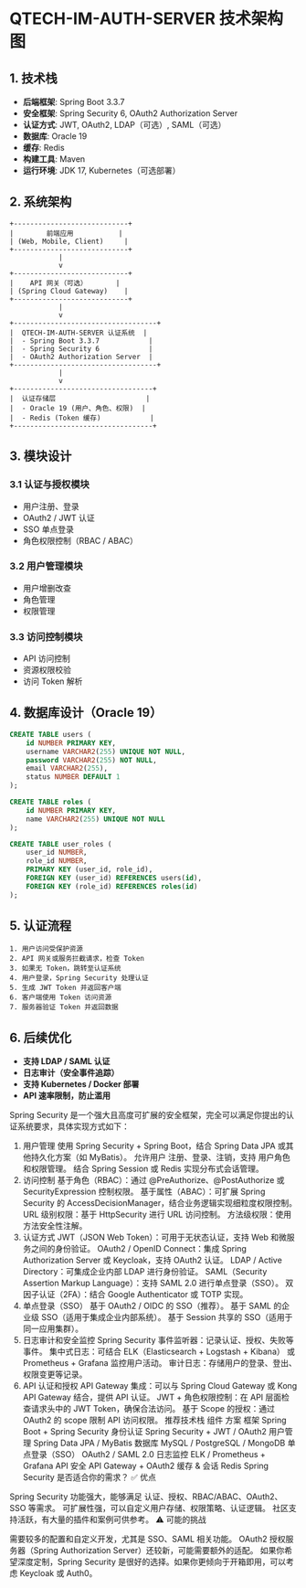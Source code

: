 # **QTECH-IM-AUTH-SERVER 技术架构图**

## **1. 技术栈**
- **后端框架**: Spring Boot 3.3.7
- **安全框架**: Spring Security 6, OAuth2 Authorization Server
- **认证方式**: JWT, OAuth2, LDAP（可选）, SAML（可选）
- **数据库**: Oracle 19
- **缓存**: Redis
- **构建工具**: Maven
- **运行环境**: JDK 17, Kubernetes（可选部署）

## **2. 系统架构**
```plaintext
+----------------------------+
|        前端应用           |
| (Web, Mobile, Client)     |
+----------------------------+
            |
            v
+----------------------------+
|    API 网关（可选）       |
| (Spring Cloud Gateway)    |
+----------------------------+
            |
            v
+-----------------------------------+
|  QTECH-IM-AUTH-SERVER 认证系统  |
|  - Spring Boot 3.3.7            |
|  - Spring Security 6            |
|  - OAuth2 Authorization Server  |
+-----------------------------------+
            |
            v
+----------------------------------+
|  认证存储层                      |
|  - Oracle 19 (用户、角色、权限)  |
|  - Redis (Token 缓存)            |
+----------------------------------+
```

## **3. 模块设计**
### **3.1 认证与授权模块**
- 用户注册、登录
- OAuth2 / JWT 认证
- SSO 单点登录
- 角色权限控制（RBAC / ABAC）

### **3.2 用户管理模块**
- 用户增删改查
- 角色管理
- 权限管理

### **3.3 访问控制模块**
- API 访问控制
- 资源权限校验
- 访问 Token 解析

## **4. 数据库设计（Oracle 19）**
```sql
CREATE TABLE users (
    id NUMBER PRIMARY KEY,
    username VARCHAR2(255) UNIQUE NOT NULL,
    password VARCHAR2(255) NOT NULL,
    email VARCHAR2(255),
    status NUMBER DEFAULT 1
);

CREATE TABLE roles (
    id NUMBER PRIMARY KEY,
    name VARCHAR2(255) UNIQUE NOT NULL
);

CREATE TABLE user_roles (
    user_id NUMBER,
    role_id NUMBER,
    PRIMARY KEY (user_id, role_id),
    FOREIGN KEY (user_id) REFERENCES users(id),
    FOREIGN KEY (role_id) REFERENCES roles(id)
);
```

## **5. 认证流程**
```plaintext
1. 用户访问受保护资源
2. API 网关或服务拦截请求，检查 Token
3. 如果无 Token，跳转至认证系统
4. 用户登录，Spring Security 处理认证
5. 生成 JWT Token 并返回客户端
6. 客户端使用 Token 访问资源
7. 服务器验证 Token 并返回数据
```

## **6. 后续优化**
- **支持 LDAP / SAML 认证**
- **日志审计（安全事件追踪）**
- **支持 Kubernetes / Docker 部署**
- **API 速率限制，防止滥用**


Spring Security 是一个强大且高度可扩展的安全框架，完全可以满足你提出的认证系统要求，具体实现方式如下：

1. 用户管理
使用 Spring Security + Spring Boot，结合 Spring Data JPA 或其他持久化方案（如 MyBatis）。
允许用户 注册、登录、注销，支持 用户角色和权限管理。
结合 Spring Session 或 Redis 实现分布式会话管理。
2. 访问控制
基于角色（RBAC）：通过 @PreAuthorize、@PostAuthorize 或 SecurityExpression 控制权限。
基于属性（ABAC）：可扩展 Spring Security 的 AccessDecisionManager，结合业务逻辑实现细粒度权限控制。
URL 级别权限：基于 HttpSecurity 进行 URL 访问控制。
方法级权限：使用 方法安全性注解。
3. 认证方式
JWT（JSON Web Token）：可用于无状态认证，支持 Web 和微服务之间的身份验证。
OAuth2 / OpenID Connect：集成 Spring Authorization Server 或 Keycloak，支持 OAuth2 认证。
LDAP / Active Directory：可集成企业内部 LDAP 进行身份验证。
SAML（Security Assertion Markup Language）：支持 SAML 2.0 进行单点登录（SSO）。
双因子认证（2FA）：结合 Google Authenticator 或 TOTP 实现。
4. 单点登录（SSO）
基于 OAuth2 / OIDC 的 SSO（推荐）。
基于 SAML 的企业级 SSO（适用于集成企业内部系统）。
基于 Session 共享的 SSO（适用于同一应用集群）。
5. 日志审计和安全监控
Spring Security 事件监听器：记录认证、授权、失败等事件。
集中式日志：可结合 ELK（Elasticsearch + Logstash + Kibana） 或 Prometheus + Grafana 监控用户活动。
审计日志：存储用户的登录、登出、权限变更等记录。
6. API 认证和授权
API Gateway 集成：可以与 Spring Cloud Gateway 或 Kong API Gateway 结合，提供 API 认证。
JWT + 角色权限控制：在 API 层面检查请求头中的 JWT Token，确保合法访问。
基于 Scope 的授权：通过 OAuth2 的 scope 限制 API 访问权限。
推荐技术栈
组件	方案
框架	Spring Boot + Spring Security
身份认证	Spring Security + JWT / OAuth2
用户管理	Spring Data JPA / MyBatis
数据库	MySQL / PostgreSQL / MongoDB
单点登录（SSO）	OAuth2 / SAML 2.0
日志监控	ELK / Prometheus + Grafana
API 安全	API Gateway + OAuth2
缓存 & 会话	Redis
Spring Security 是否适合你的需求？
✅ 优点

Spring Security 功能强大，能够满足 认证、授权、RBAC/ABAC、OAuth2、SSO 等需求。
可扩展性强，可以自定义用户存储、权限策略、认证逻辑。
社区支持活跃，有大量的插件和案例可供参考。
⚠ 可能的挑战

需要较多的配置和自定义开发，尤其是 SSO、SAML 相关功能。
OAuth2 授权服务器（Spring Authorization Server）还较新，可能需要额外的适配。
如果你希望深度定制，Spring Security 是很好的选择。如果你更倾向于开箱即用，可以考虑 Keycloak 或 Auth0。